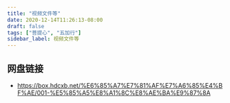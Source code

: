 ```yaml
---
title: "视频文件等"
date: 2020-12-14T11:26:13-08:00
draft: false
tags: ["菩提心", "五加行"]
sidebar_label: 视频文件等
---
```



## 网盘链接

- https://box.hdcxb.net/%E6%85%A7%E7%81%AF%E7%A6%85%E4%BF%AE/001-%E5%85%A5%E8%A1%8C%E8%AE%BA%E9%87%8A
